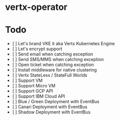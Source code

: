 # vertx-operator

# Todo

- [ ] Let's brand VKE it aka Vertx Kubernetes Engine
- [ ] Let's encrypt support
- [ ] Send email when catching exception
- [ ] Send SMS/MMS when catching exception
- [ ] Open ticket when catching exception
- [ ] Install middleware for native clustering
- [ ] Vertx StateLess / StateFull Worlds
- [ ] Support VM
- [ ] Support Micro VM
- [ ] Support GCP API
- [ ] Support IBM Cloud API
- [ ] Blue / Green Deployment with EventBus
- [ ] Canari Deployment with EventBus
- [ ] Shadow Deployment with EventBus
